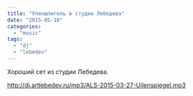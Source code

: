 ```yaml
---
title: "Уленшпигель в студии Лебедева"
date: "2015-05-10"
categories: 
  - "music"
tags: 
  - "dj"
  - "lebedev"
---
```

Хороший сет из студии Лебедева.

<!--more-->

http://dj.artlebedev.ru/mp3/ALS-2015-03-27-Uilenspiegel.mp3
